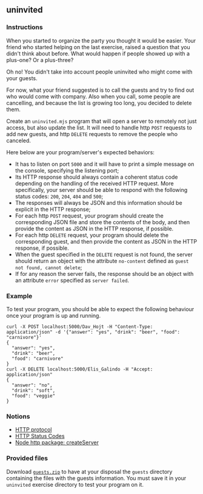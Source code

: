 ## uninvited

### Instructions

When you started to organize the party you thought it would be easier. Your friend who started helping on the last exercise, raised a question that you didn't think about before. What would happen if people showed up with a plus-one? Or a plus-three? 

Oh no! You didn't take into account people uninvited who might come with your guests.

For now, what your friend suggested is to call the guests and try to find out who would come with company. Also when you call, some people are cancelling, and because the list is growing too long, you decided to delete them.

Create an `uninvited.mjs` program that will open a server to remotely not just access, but also update the list. It will need to handle http `POST` requests to add new guests, and http `DELETE` requests to remove the people who canceled.

Here below are your program/server's expected behaviors:
- It has to listen on port `5000` and it will have to print a simple message on the console, specifying the listening port;
- Its HTTP response should always contain a coherent status code depending on the handling of the received HTTP request. More specifically, your server should be able to respond with the following status codes: `200`, `204`, `404` and `500`;
- The responses will always be JSON and this information should be explicit in the HTTP response;
- For each http `POST` request, your program should create the corresponding JSON file and store the contents of the body, and then provide the content as JSON in the HTTP response, if possible. 
- For each http `DELETE` request, your program should delete the corresponding guest, and then provide the content as JSON in the HTTP response, if possible. 
- When the guest specified in the `DELETE` request is not found, the server should return an object with the attribute `no-content` defined as `guest not found, cannot delete`;
- If for any reason the server fails, the response should be an object with an attribute `error` specified as `server failed`.

### Example

To test your program, you should be able to expect the following behaviour once your program is up and running.

```shell
curl -X POST localhost:5000/Dav_Hojt -H "Content-Type: application/json" -d '{"answer": "yes", "drink": "beer", "food": "carnivore"}'
{
  "answer": "yes",
  "drink": "beer",
  "food": "carnivore"
}
curl -X DELETE localhost:5000/Elis_Galindo -H "Accept: application/json"
{
  "answer": "no",
  "drink": "soft",
  "food": "veggie"
}
```

### Notions

- [HTTP protocol](https://developer.mozilla.org/en-US/docs/Web/HTTP)
- [HTTP Status Codes](https://developer.mozilla.org/en-US/docs/Web/HTTP/Status)
- [Node http package: createServer](https://nodejs.org/en/knowledge/HTTP/servers/how-to-create-a-HTTP-server/)

### Provided files

Download [`guests.zip`](https://assets.01-edu.org/tell-me-how-many/guests.zip) to have at your disposal the `guests` directory containing the files with the guests information. You must save it in your `uninvited` exercise directory to test your program on it.
